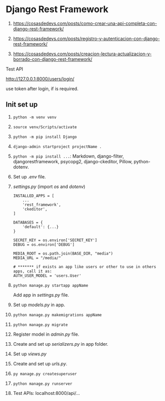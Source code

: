 # Django Rest Framework

1. https://cosasdedevs.com/posts/como-crear-una-api-completa-con-django-rest-framework/

2. https://cosasdedevs.com/posts/registro-y-autenticacion-con-django-rest-framework/

3. https://cosasdedevs.com/posts/creacion-lectura-actualizacion-y-borrado-con-django-rest-framework/

Test API

http://127.0.0.1:8000/users/login/

use token after login, if is required.

## Init set up

1.  `python -m venv venv`

2.  `source venv/Scripts/activate`

3.  `python -m pip install Django`

4.  `django-admin startproject projectName .`

5.  `python -m pip install ...`: Markdown, django-filter, djangorestframework, psycopg2, django-ckeditor, Pillow, python-dotenv.

6.  Set up _.env_ file.

7.  _settings.py_ (import _os_ and _dotenv_)

    ```
    INSTALLED_APPS = [
        ...
        'rest_framework',
        'ckeditor',
    ]

    DATABASES = {
        'default': {...}
    }

    SECRET_KEY = os.environ['SECRET_KEY']
    DEBUG = os.environ['DEBUG']

    MEDIA_ROOT = os.path.join(BASE_DIR, "media")
    MEDIA_URL = "/media/"

    # ******* if exists an app like users or other to use in others apps, call it as:
    AUTH_USER_MODEL = 'users.User'

    ```

8.  `python manage.py startapp appName`

    Add app in _settings.py_ file.

9.  Set up _models.py_ in app.

10. `python manage.py makemigrations appName`

11. `python manage.py migrate`

12. Register model in _admin.py_ file.

13. Create and set up _serializers.py_ in app folder.

14. Set up _views.py_

15. Create and set up _urls.py_.

16. `py manage.py createsuperuser`

17. `python manage.py runserver`

18. Test APIs: localhost:8000/api/...
